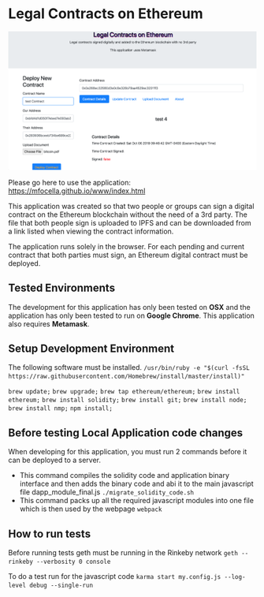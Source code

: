 # Legal Contracts on Ethereum

![Screenshot](Screen_Shot_2018-10-07_at_9.30.22_AM.png)

Please go here to use the application:  https://mfocella.github.io/www/index.html 

This application was created so that two people or groups can sign a digital contract on the Ethereum blockchain without the need of a 3rd party.
The file that both people sign is uploaded to IPFS and can be downloaded from a link listed when viewing the contract information.

The application runs solely in the browser.  For each pending and current contract that both parties must sign, an Ethereum digital contract must be deployed.  


## Tested Environments
The development for this application has only been tested on **OSX** and the application has only been tested to run on **Google Chrome**.  This application also requires **Metamask**.


## Setup Development Environment
The following software must be installed.
`/usr/bin/ruby -e "$(curl -fsSL https://raw.githubusercontent.com/Homebrew/install/master/install)"`

`brew update;`
    `brew upgrade;`
    `brew tap ethereum/ethereum;`
    `brew install ethereum;`
    `brew install solidity;`
    `brew install git;`
    `brew install node;`
    `brew install nmp;`
    `npm install;`


## Before testing Local Application code changes
When developing for this application, you must run 2 commands before it can be deployed to a server.

- This command compiles the solidity code and application binary interface and then adds the binary code and abi it to the main javascript file dapp_module_final.js `./migrate_solidity_code.sh`
- This command packs up all the required javascript modules into one file which is then used by the webpage
`webpack`

## How to run tests
Before running tests geth must be running in the Rinkeby network
`geth --rinkeby --verbosity 0 console`

To do a test run for the javascript code
`karma start my.config.js --log-level debug --single-run`